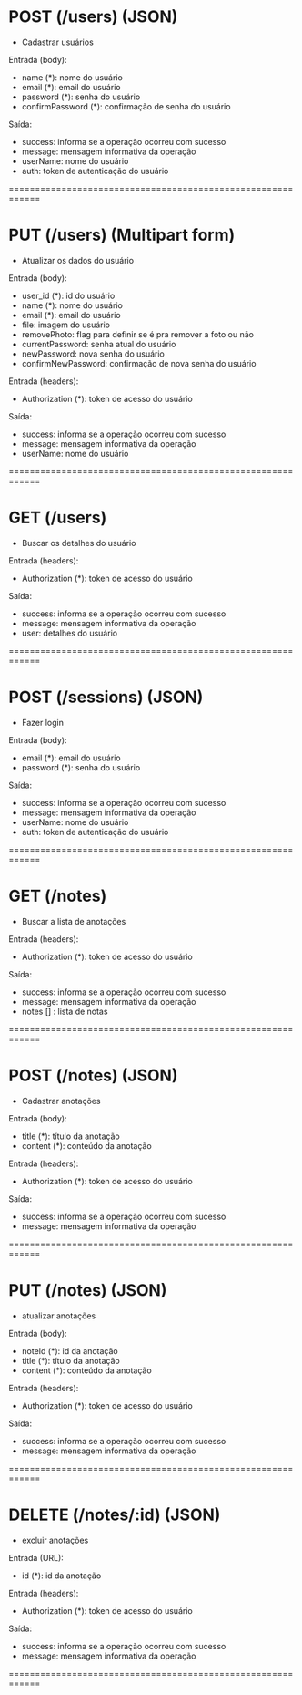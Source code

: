# POST (/users) (JSON)
* Cadastrar usuários

Entrada (body):
- name (*): nome do usuário
- email (*): email do usuário
- password (*): senha do usuário
- confirmPassword (*): confirmação de senha do usuário

Saída:
- success: informa se a operação ocorreu com sucesso
- message: mensagem informativa da operação
- userName: nome do usuário
- auth: token de autenticação do usuário

============================================================

# PUT (/users) (Multipart form)
* Atualizar os dados do usuário

Entrada (body):
- user_id (*): id do usuário
- name (*): nome do usuário
- email (*): email do usuário
- file: imagem do usuário
- removePhoto: flag para definir se é pra remover a foto ou não
- currentPassword: senha atual do usuário
- newPassword: nova senha do usuário
- confirmNewPassword: confirmação de nova senha do usuário

Entrada (headers):
- Authorization (*): token de acesso do usuário

Saída:
- success: informa se a operação ocorreu com sucesso
- message: mensagem informativa da operação
- userName: nome do usuário

============================================================

# GET (/users)
* Buscar os detalhes do usuário

Entrada (headers):
- Authorization (*): token de acesso do usuário

Saída:
- success: informa se a operação ocorreu com sucesso
- message: mensagem informativa da operação
- user: detalhes do usuário

============================================================

# POST (/sessions) (JSON)
* Fazer login

Entrada (body):
- email (*): email do usuário
- password (*): senha do usuário

Saída:
- success: informa se a operação ocorreu com sucesso
- message: mensagem informativa da operação
- userName: nome do usuário
- auth: token de autenticação do usuário

============================================================

# GET (/notes)
* Buscar a lista de anotações

Entrada (headers):
- Authorization (*): token de acesso do usuário

Saída:
- success: informa se a operação ocorreu com sucesso
- message: mensagem informativa da operação
- notes [] : lista de notas

============================================================

# POST (/notes) (JSON)
* Cadastrar anotações

Entrada (body):
- title (*): título da anotação
- content (*): conteúdo da anotação

Entrada (headers):
- Authorization (*): token de acesso do usuário

Saída:
- success: informa se a operação ocorreu com sucesso
- message: mensagem informativa da operação

============================================================

# PUT (/notes) (JSON)
* atualizar anotações

Entrada (body):
- noteId (*): id da anotação
- title (*): título da anotação
- content (*): conteúdo da anotação

Entrada (headers):
- Authorization (*): token de acesso do usuário

Saída:
- success: informa se a operação ocorreu com sucesso
- message: mensagem informativa da operação

============================================================

# DELETE (/notes/:id) (JSON)
* excluir anotações

Entrada (URL):
- id (*): id da anotação

Entrada (headers):
- Authorization (*): token de acesso do usuário

Saída:
- success: informa se a operação ocorreu com sucesso
- message: mensagem informativa da operação

============================================================